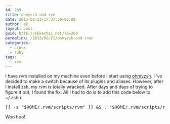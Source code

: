 ```yaml
---
id: 269
title: ohmyzsh and rvm
date: 2013-02-21T17:37:50+00:00
author: ek
layout: post
guid: http://ekkachai.net/?p=269
permalink: /2013/02/21/ohmyzsh-and-rvm/
categories:
  - Linux
  - ruby
tags:
  - rvm
---
```

I have rvm installed on my machine even before I start using <a href="https://github.com/robbyrussell/oh-my-zsh" target="_blank">ohmyzsh</a>. I &#8216;ve decided to make a switch because of its plugins and aliases. However, after I install zsh, my rvm is totally wracked. After days and days of trying to figure it out, I found the fix. All I had to do is to add this code below to ~/.zshrc

<pre>[[ -s "$HOME/.rvm/scripts/rvm" ]] &#038;&#038; . "$HOME/.rvm/scripts/rvm" 
</pre>

Woo hoo!